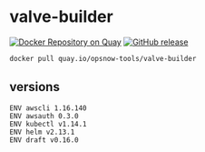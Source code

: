 # valve-builder

[![Docker Repository on Quay](https://quay.io/repository/opsnow-tools/valve-builder/status "Docker Repository on Quay")](https://quay.io/repository/opsnow-tools/valve-builder)
[![GitHub release](https://img.shields.io/github/release/opsnow-tools/valve-builder.svg)](https://github.com/opsnow-tools/valve-builder/releases)

```bash
docker pull quay.io/opsnow-tools/valve-builder
```

## versions

```
ENV awscli 1.16.140
ENV awsauth 0.3.0
ENV kubectl v1.14.1
ENV helm v2.13.1
ENV draft v0.16.0
```
